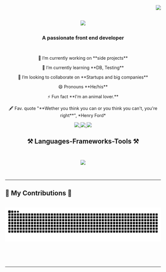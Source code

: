 <!--visits counter-->
<img align="right" src="https://visitor-badge.laobi.icu/badge?page_id=EduardoGarciaEnriquez.EduardoGarciaEnriquez" />

<!--text animation-->
<h1 align="center">
    <img src="https://readme-typing-svg.herokuapp.com/?font=Righteous&size=35&center=true&vCenter=true&width=500&height=70&duration=4000&lines=Hello+There!+👋;+I'm+Eduardo+García!;" />
</h1>

<h3 align="center">A passionate front end developer</h3>

<br/>

<div>
  <p align="center">
    🔭 I’m currently working on **side projects**
  </p>
  <p align="center">
    🌱 I’m currently learning **DB, Testing**
  </p>
  <p align="center">
    👯 I’m looking to collaborate on **Startups and big companies**
  </p>
  <p align="center">
    😄 Pronouns **He/his**
  </p>
  <p align="center">
    ⚡ Fun fact **I'm an animal lover.**
  </p>
  <p align="center">
    🖋️ Fav. quote "**Wether you think you can or you think you can't, you're right**", *Henry Ford*
  </p>
</div>

 <p align="center"> 
   <!--my email-->
  <a href="mailto:garciaenriquez.carloseduardo@gmail.com">
    <img src="https://img.shields.io/badge/Gmail-333333?style=for-the-badge&logo=gmail&logoColor=red" />
  </a>

   <!--my linked in profile -->
  <a href="https://www.linkedin.com/in/carlos-eduardo-garcia-enriquez/" target="_blank">
    <img src="https://img.shields.io/badge/LinkedIn-0077B5?style=for-the-badge&logo=linkedin&logoColor=white" target="_blank" />
  </a>

  <!--my portfolio -->
  <a href="https://eduardo-enriquez-portfolio.vercel.app/" target="_blank">
     <img src="https://img.shields.io/badge/Portfolio-FF5722?style=for-the-badge&logo=todoist&logoColor=white" target="_blank" /> 
  </a>
</p>

<h2 align="center">⚒️ Languages-Frameworks-Tools ⚒️</h2>
<br/>
<p align="center">
    <img src="https://skillicons.dev/icons?i=react,bootstrap,mui,html,css,vscode,github,figma,tailwind,git,nodejs,javascript,typescript,nextjs,npm,powershell,astro,azure,babel,bash,bitbucket,bootstrap,sass,cypress,gcp,githubactions,graphql,notion,redux,styledcomponents,vercel,vite,vscode,webpack&perline=10" />
  <br>
</p>

<br/>
<hr/>

<p align="center">
  <h2>🐍 My Contributions 🐍</h2>
  <br>
  <img alt="snake eating my contributions" src="https://raw.githubusercontent.com/EduardoGarciaEnriquez/EduardoGarciaEnriquez/output/github-contribution-grid-snake.svg" />
  
  <br/><br/><br/>
</p>

<hr/>
